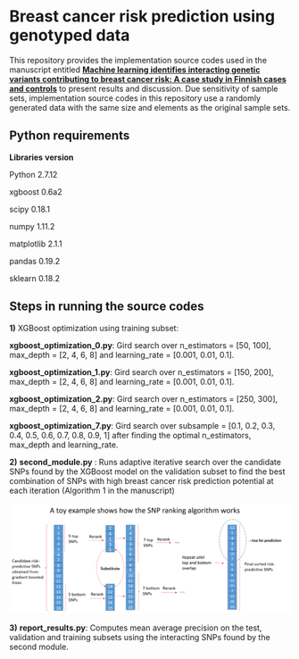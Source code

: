# Breast cancer risk prediction using genotyped data

This repository provides the implementation source codes used in the manuscript entitled **[Machine learning identifies interacting genetic variants contributing to breast cancer risk: A case study in Finnish cases and controls](https://www.nature.com/articles/s41598-018-31573-5)** to present results and discussion. Due sensitivity of sample sets, implementation source codes in this repository use a randomly generated data with the same size and elements as the original sample sets. 

## Python requirements
**Libraries**  **version**

Python            2.7.12

xgboost           0.6a2

scipy             0.18.1

numpy             1.11.2

matplotlib        2.1.1

pandas            0.19.2

sklearn           0.18.2

## Steps in running the source codes
**1)** XGBoost optimization using training subset: 

**xgboost_optimization_0.py**:  Gird search over n_estimators = [50, 100], max_depth = [2, 4, 6, 8] and learning_rate = [0.001, 0.01, 0.1].

**xgboost_optimization_1.py**: Gird search over n_estimators = [150, 200], max_depth = [2, 4, 6, 8] and learning_rate = [0.001, 0.01, 0.1].

**xgboost_optimization_2.py**: Gird search over n_estimators = [250, 300], max_depth = [2, 4, 6, 8] and learning_rate = [0.001, 0.01, 0.1].

**xgboost_optimization_7.py**: Gird search over subsample = [0.1, 0.2, 0.3, 0.4, 0.5, 0.6, 0.7, 0.8, 0.9, 1] after finding the optimal n_estimators, max_depth and learning_rate.

**2)** **second_module.py** : Runs adaptive iterative search over the candidate SNPs found by the XGBoost model on the validation subset to find the best combination of SNPs with high breast cancer risk prediction potential at each iteration (Algorithm 1 in the manuscript)

![Figure 1 shows a visual representation of the algorithm.](Toy_algorithm1.png)

**3)** **report_results.py**: Computes mean average precision on the test, validation and training subsets using the interacting SNPs found by the second module.
